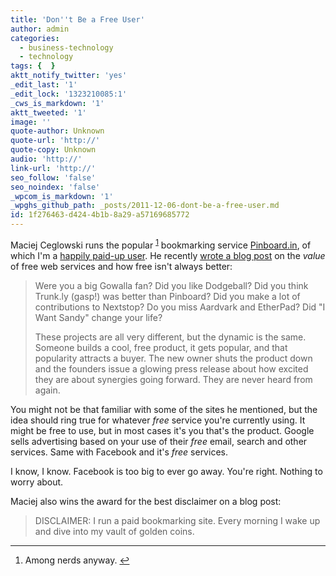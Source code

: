 ```yaml
---
title: 'Don''t Be a Free User'
author: admin
categories:
  - business-technology
  - technology
tags: {  }
aktt_notify_twitter: 'yes'
_edit_last: '1'
_edit_lock: '1323210085:1'
_cws_is_markdown: '1'
aktt_tweeted: '1'
image: ''
quote-author: Unknown
quote-url: 'http://'
quote-copy: Unknown
audio: 'http://'
link-url: 'http://'
seo_follow: 'false'
seo_noindex: 'false'
_wpcom_is_markdown: '1'
_wpghs_github_path: _posts/2011-12-06-dont-be-a-free-user.md
id: 1f276463-d424-4b1b-8a29-a57169685772
---
```

<p>Maciej Ceglowski runs the popular <sup id="fnref-19880:1"><a href="#fn-19880:1" rel="footnote">1</a></sup> bookmarking service <a href="http://pinboard.in">Pinboard.in</a>, of which I'm a <a href="http://pinboard.in/u:ichris">happily paid-up user</a>. He recently <a href="http://blog.pinboard.in/2011/12/don_t_be_a_free_user/">wrote a blog post</a> on the <em>value</em> of free web services and how free isn't always better:</p>
<blockquote><p>
  Were you a big Gowalla fan? Did you like Dodgeball? Did you think Trunk.ly (gasp!) was better than Pinboard? Did you make a lot of contributions to Nextstop? Do you miss Aardvark and EtherPad? Did "I Want Sandy" change your life?</p>
<p>  These projects are all very different, but the dynamic is the same. Someone builds a cool, free product, it gets popular, and that popularity attracts a buyer. The new owner shuts the product down and the founders issue a glowing press release about how excited they are about synergies going forward. They are never heard from again.
</p></blockquote>
<p>You might not be that familiar with some of the sites he mentioned, but the idea should ring true for whatever <em>free</em> service you're currently using. It might be free to use, but in most cases it's you that's the product. Google sells advertising based on your use of their <em>free</em> email, search and other services. Same with Facebook and it's <em>free</em> services.</p>
<p>I know, I know. Facebook is too big to ever go away. You're right. Nothing to worry about.</p>
<p>Maciej also wins the award for the best disclaimer on a blog post:</p>
<blockquote><p>
  DISCLAIMER: I run a paid bookmarking site. Every morning I wake up and dive into my vault of golden coins.
</p></blockquote>
<div class="footnotes">
<hr />
<ol>
<li id="fn-19880:1">
Among nerds anyway.&#160;<a href="#fnref-19880:1" rev="footnote">&#8617;</a>
</li>
</ol>
</div>

